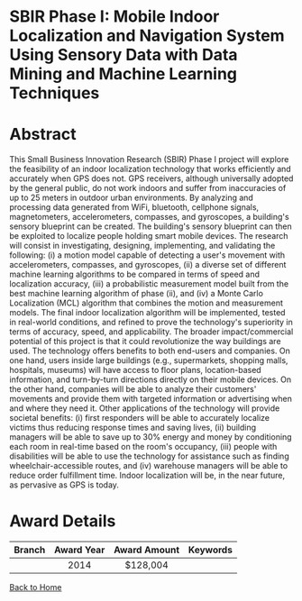
SBIR Phase I: Mobile Indoor Localization and Navigation System Using Sensory Data with Data Mining and Machine Learning Techniques
==================================================================================================================================

# Abstract


This Small Business Innovation Research (SBIR) Phase I project will explore the feasibility of an indoor localization technology that works efficiently and accurately when GPS does not. GPS receivers, although universally adopted by the general public, do not work indoors and suffer from inaccuracies of up to 25 meters in outdoor urban environments. By analyzing and processing data generated from WiFi, bluetooth, cellphone signals, magnetometers, accelerometers, compasses, and gyroscopes, a building&#039;s sensory blueprint can be created. The building&#039;s sensory blueprint can then be exploited to localize people holding smart mobile devices. The research will consist in investigating, designing, implementing, and validating the following: (i) a motion model capable of detecting a user&#039;s movement with accelerometers, compasses, and gyroscopes, (ii) a diverse set of different machine learning algorithms to be compared in terms of speed and localization accuracy, (iii) a probabilistic measurement model built from the best machine learning algorithm of phase (ii), and (iv) a Monte Carlo Localization (MCL) algorithm that combines the motion and measurement models. The final indoor localization algorithm will be implemented, tested in real-world conditions, and refined to prove the technology&#039;s superiority in terms of accuracy, speed, and applicability. The broader impact/commercial potential of this project is that it could revolutionize the way buildings are used. The technology offers benefits to both end-users and companies. On one hand, users inside large buildings (e.g., supermarkets, shopping malls, hospitals, museums) will have access to floor plans, location-based information, and turn-by-turn directions directly on their mobile devices. On the other hand, companies will be able to analyze their customers&#039; movements and provide them with targeted information or advertising when and where they need it. Other applications of the technology will provide societal benefits: (i) first responders will be able to accurately localize victims thus reducing response times and saving lives, (ii) building managers will be able to save up to 30% energy and money by conditioning each room in real-time based on the room&#039;s occupancy, (iii) people with disabilities will be able to use the technology for assistance such as finding wheelchair-accessible routes, and (iv) warehouse managers will be able to reduce order fulfillment time. Indoor localization will be, in the near future, as pervasive as GPS is today.  

# Award Details

|Branch|Award Year|Award Amount|Keywords|
| :---: | :---: | :---: | :---: |
||2014|$128,004||
  
  


[Back to Home](https://github.com/chrischow/dod_sbir_awards#150)